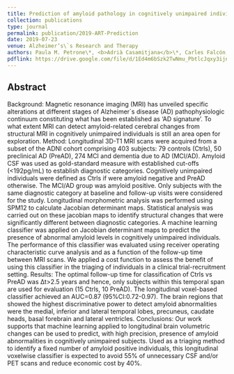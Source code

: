 ```yaml
---
title: Prediction of amyloid pathology in cognitively unimpaired individuals using voxelwise analysis of longitudinal structural brain MRI 
collection: publications
type: journal
permalink: publication/2019-ART-Prediction
date: 2019-07-23
venue: Alzheimer’s\`s Research and Therapy
authors: Paula M. Petrone\*, <b>Adrià Casamitjana</b>\*, Carles Falcón, Miquel Artigues, Grégory Operto, Raffaele Cacciaglia, José Luis Molinuevo, Verónica Vilaplana, Juan Domingo Gispert for the Alzheimer\`s Disease Neuroimaging Initiative
pdflink: https://drive.google.com/file/d/1Ed4m6bSzk2TwNmu_PbtlcJqxy3ijn5Us/view
---
```


## Abstract
Background: Magnetic resonance imaging (MRI) has unveiled specific alterations at different stages of Alzheimer\`s disease (AD) pathophysiologic continuum constituting what has been established as ‘AD signature’. To what extent MRI can detect amyloid-related cerebral changes from structural MRI in cognitively unimpaired individuals is still an area open for exploration.
Method: Longitudinal 3D-T1 MRI scans were acquired from a subset of the ADNI cohort comprising 403 subjects: 79 controls (Ctrls), 50 preclinical AD (PreAD), 274 MCI and dementia due to AD (MCI/AD). Amyloid CSF was used as gold-standard measure with established cut-offs (<192pg/mL) to establish diagnostic categories. Cognitively unimpaired individuals were defined as Ctrls if were amyloid negative and PreAD otherwise. The MCI/AD group was amyloid positive. Only subjects with the same diagnostic category at baseline and follow-up visits were considered for the study. Longitudinal morphometric analysis was performed using SPM12 to calculate Jacobian determinant maps. Statistical analysis was carried out on these jacobian maps to identify structural changes that were significantly different between diagnostic categories. A machine learning classifier was applied on Jacobian determinant maps to predict the presence of abnormal amyloid levels in cognitively unimpaired individuals. The performance of this classifier was evaluated using receiver operating characteristic curve analysis and as a function of the follow-up time between MRI scans. We applied a cost function to assess the benefit of using this classifier in the triaging of individuals in a clinical trial-recruitment setting.
Results: The optimal follow-up time for classification of Ctrls vs PreAD was Δt>2.5 years and hence, only subjects within this temporal span are used for evaluation (15 Ctrls, 10 PreAD). The longitudinal voxel-based classifier achieved an AUC=0.87 (95%CI:0.72-0.97). The brain regions that showed the highest discriminative power to detect amyloid abnormalities were the medial, inferior and lateral temporal lobes, precuneus, caudate heads, basal forebrain and lateral ventricles.
Conclusions: Our work supports that machine learning applied to longitudinal brain volumetric changes can be used to predict, with high precision, presence of amyloid abnormalities in cognitively unimpaired subjects. Used as a triaging method to identify a fixed number of amyloid positive individuals, this longitudinal voxelwise classifier is expected to avoid 55% of unnecessary CSF and/or PET scans and reduce economic cost by 40%. 